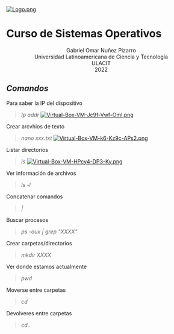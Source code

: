 [![Logo.png](https://i.postimg.cc/TPvjD7ws/Logo.png)](https://postimg.cc/v4X6Rv57)

# Curso de Sistemas Operativos

<div align="center">
Gabriel Omar Nuñez Pizarro <br>
Universidad Latinoamericana de Ciencia y Tecnología <br>
ULACIT <br>
2022
</div>


## _Comandos_

Para saber la IP del dispositivo
> *Ip addr* 
>[![Virtual-Box-VM-Jc9f-Vwf-Oml.png](https://i.postimg.cc/qvy8MH1f/Virtual-Box-VM-Jc9f-Vwf-Oml.png)](https://postimg.cc/87kFt98w)

Crear arcvhios de texto
> *nano xxx.txt*
[![Virtual-Box-VM-k6-Kz9c-APs2.png](https://i.postimg.cc/tRzRbS3r/Virtual-Box-VM-k6-Kz9c-APs2.png)](https://postimg.cc/grnbqKBR)

Listar directorios
> *ls* 
[![Virtual-Box-VM-HPcy4-DP3-Ky.png](https://i.postimg.cc/s2fqpmQ2/Virtual-Box-VM-HPcy4-DP3-Ky.png)](https://postimg.cc/bZMmPQRX)

Ver información de archivos 
> *ls -l*

Concatenar comandos
> *|* 

Buscar procesos
> *ps -aux | grep "XXXX"*

Crear carpetas/directorios
> *mkdir XXXX* 

Ver donde estamos actualmente
> *pwd*

Moverse entre carpetas
> *cd* 

Devolveres entre carpetas
> *cd..*




